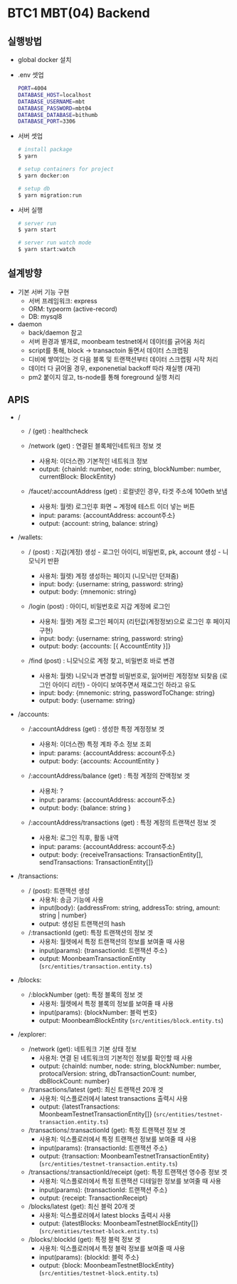 # BTC1 MBT(04) Backend

## 실행방법
 - global docker 설치

 - .env 셋업
    ```bash
    PORT=4004
    DATABASE_HOST=localhost
    DATABASE_USERNAME=mbt
    DATABASE_PASSWORD=mbt04
    DATABASE_DATABASE=bithumb
    DATABASE_PORT=3306
    ```

 - 서버 셋업
    ```bash
    # install package
    $ yarn

    # setup containers for project
    $ yarn docker:on

    # setup db
    $ yarn migration:run
    ```

- 서버 실행
    ```bash
    # server run
    $ yarn start

    # server run watch mode
    $ yarn start:watch
    ```

## 설계방향
 - 기본 서버 기능 구현
    - 서버 프레임워크: express
    - ORM: typeorm (active-record)
    - DB: mysql8
 - daemon
    - back/daemon 참고
    - 서버 환경과 별개로, moonbeam testnet에서 데이터를 긁어옴 처리
    - script를 통해, block -> transactoin 돌면서 데이터 스크랩핑
    - 디비에 쌓여있는 것 다음 블록 및 트랜잭션부터 데이터 스크랩핑 시작 처리
    - 데이터 다 긁어올 경우, exponenetial backoff 따라 재실행 (재귀)
    - pm2 붙이지 않고, ts-node를 통해 foreground 실행 처리

## APIS
 - /
   - / (get) : healthcheck

   - /network (get) : 연결된 블록체인네트워크 정보 겟
      - 사용처: 이더스캔) 기본적인 네트워크 정보
      - output: {chainId: number, node: string, blockNumber: number, currentBlock: BlockEntity}

   - /faucet/:accountAddress (get) : 로컬넷인 경우, 타겟 주소에 100eth 보냄
      - 사용처: 월렛) 로그인후 화면 ~ 계정에 테스트 이더 넣는 버튼
      - input: params: {accountAddress: account주소}
      - output: {account: string, balance: string}


 - /wallets:
   - / (post) : 지갑(계정) 생성 - 로그인 아이디, 비밀번호, pk, account 생성 - 니모닉키 반환
      - 사용처: 월렛) 계정 생성하는 페이지 (니모닉만 던져줌)
      - input: body: {username: string, password: string}
      - output: body: {mnemonic: string}

   - /login (post) : 아이디, 비밀번호로 지갑 계정에 로그인
      - 사용처: 월렛) 계정 로그인 페이지 (리턴값(계정정보)으로 로그인 후 페이지 구현)
      - input: body: {username: string, password: string}
      - output: body: {accounts: [{ AccountEntity }]}

   - /find (post) : 니모닉으로 계정 찾고, 비밀번호 바로 변경
      - 사용처: 월렛) 니모닉과 변경할 비밀번호로, 잃어버린 계정정보 되찾음 (로그인 아이디 리턴) - 아이디 보여주면서 재로그인 하라고 유도
      - input: body: {mnemonic: string, passwordToChange: string}
      - output: body: {username: string}


 - /accounts:
   - /:accountAddress (get) : 생성한 특정 계정정보 겟
      - 사용처: 이더스캔) 특정 계좌 주소 정보 조회
      - input: params: {accountAddress: account주소}
      - output: body: {accounts: AccountEntity }

   - /:accountAddress/balance (get) : 특정 계정의 잔액정보 겟
      - 사용처: ?
      - input: params: {accountAddress: account주소}
      - output: body: {balance: string }

   - /:accountAddress/transactions (get) : 특정 계정의 트랜잭션 정보 겟
      - 사용처: 로그인 직후, 활동 내역
      - input: params: {accountAddress: account주소}
      - output: body: {receiveTransactions: TransactionEntity[], sendTransactions: TransactionEntity[]}

 - /transactions:
   - / (post): 트랜잭션 생성
      - 사용처: 송금 기능에 사용
      - input(body): {addressFrom: string, addressTo: string, amount: string | number}
      - output: 생성된 트랜잭션의 hash
   - /:transactionId (get): 특정 트랜잭션의 정보 겟
      - 사용처: 월렛에서 특정 트랜잭션의 정보를 보여줄 때 사용
      - input(params): {transactionId: 트랜잭션 주소}
      - output: MoonbeamTransactionEntity (`src/entities/transaction.entity.ts`)

 - /blocks:
   - /:blockNumber (get): 특정 블록의 정보 겟
      - 사용처: 월렛에서 특정 블록의 정보를 보여줄 때 사용
      - input(params): {blockNumber: 블럭 번호}
      - output: MoonbeamBlockEntity (`src/entities/block.entity.ts`)

 - /explorer:
   - /network (get): 네트워크 기본 상태 정보
      - 사용처: 연결 된 네트워크의 기본적인 정보를 확인할 때 사용
      - output: {chainId: number, node: string, blockNumber: number, protocalVersion: string, dbTransactionCount: number, dbBlockCount: number}
   - /transactions/latest (get): 최신 트랜잭션 20개 겟
      - 사용처: 익스플로러에서 latest transactions 출력시 사용
      - output: {latestTransactions: MoonbeamTestnetTransactionEntity[]} (`src/entities/testnet-transaction.entity.ts`)
   - /transactions/:transactionId (get): 특정 트랜잭션 정보 겟
      - 사용처: 익스플로러에서 특정 트랜잭션 정보를 보여줄 때 사용
      - input(params): {transactionId: 트랜잭션 주소}
      - output: {transaction: MoonbeamTestnetTransactionEntity} (`src/entities/testnet-transaction.entity.ts`)
   - /transactions/:transactionId/receipt (get): 특정 트랜잭션 영수증 정보 겟
      - 사용처: 익스플로러에서 특정 트랜잭션 디테일한 정보를 보여줄 때 사용
      - input(params): {transactionId: 트랜잭션 주소}
      - output: {receipt: TransactionReceipt}
   - /blocks/latest (get): 최신 블럭 20개 겟
      - 사용처: 익스플로러에서 latest blocks 출력시 사용
      - output: {latestBlocks: MoonbeamTestnetBlockEntity[]} (`src/entities/testnet-block.entity.ts`)
   - /blocks/:blockId (get): 특정 블럭 정보 겟
      - 사용처: 익스플로러에서 특정 블럭 정보를 보여줄 때 사용
      - input(params): {blockId: 블럭 주소}
      - output: {block: MoonbeamTestnetBlockEntity} (`src/entities/testnet-block.entity.ts`)